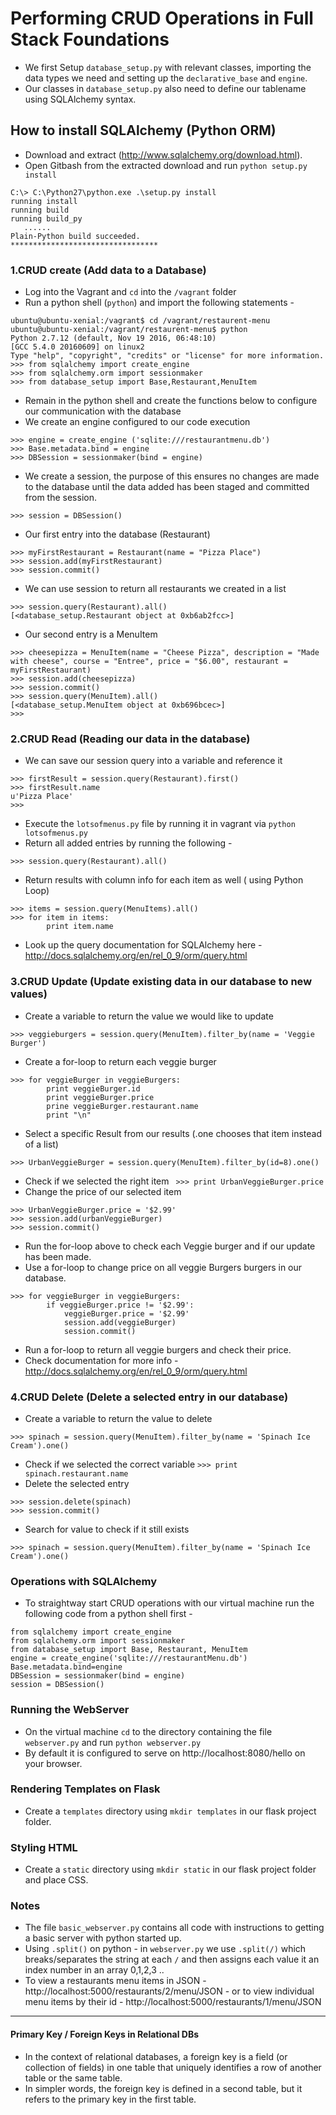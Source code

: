 # Performing CRUD Operations in Full Stack Foundations

* We first Setup `database_setup.py` with relevant classes, importing the data types we need and setting up the `declarative_base` and `engine`.
* Our classes in `database_setup.py` also need to define our tablename using SQLAlchemy syntax.

## How to install SQLAlchemy (Python ORM)
* Download and extract (http://www.sqlalchemy.org/download.html).
* Open Gitbash from the extracted download and run `python setup.py install`

```
C:\> C:\Python27\python.exe .\setup.py install
running install
running build
running build_py
   ......
Plain-Python build succeeded.
*********************************

```

### 1.CRUD create (Add data to a Database)
* Log into the Vagrant and `cd` into the `/vagrant` folder
* Run a python shell (`python`) and import the following statements -

```
ubuntu@ubuntu-xenial:/vagrant$ cd /vagrant/restaurent-menu
ubuntu@ubuntu-xenial:/vagrant/restaurent-menu$ python
Python 2.7.12 (default, Nov 19 2016, 06:48:10)
[GCC 5.4.0 20160609] on linux2
Type "help", "copyright", "credits" or "license" for more information.
>>> from sqlalchemy import create_engine
>>> from sqlalchemy.orm import sessionmaker
>>> from database_setup import Base,Restaurant,MenuItem
```

* Remain in the python shell and create the functions below to configure our communication with the database
* We create an engine configured to our code execution
```
>>> engine = create_engine ('sqlite:///restaurantmenu.db')
>>> Base.metadata.bind = engine
>>> DBSession = sessionmaker(bind = engine)
```
* We create a session, the purpose of this ensures no changes are made to the database until the data added has been staged and committed from the session.
```
>>> session = DBSession()
```
* Our first entry into the database (Restaurant)
```
>>> myFirstRestaurant = Restaurant(name = "Pizza Place")
>>> session.add(myFirstRestaurant)
>>> session.commit()
```
* We can use session to return all restaurants we created in a list
```
>>> session.query(Restaurant).all()
[<database_setup.Restaurant object at 0xb6ab2fcc>]
```
* Our second entry is a MenuItem
```
>>> cheesepizza = MenuItem(name = "Cheese Pizza", description = "Made with cheese", course = "Entree", price = "$6.00", restaurant = myFirstRestaurant)
>>> session.add(cheesepizza)
>>> session.commit()
>>> session.query(MenuItem).all()
[<database_setup.MenuItem object at 0xb696bcec>]
>>>
```

### 2.CRUD Read (Reading our data in the database)
* We can save our session query into a variable and reference it
```
>>> firstResult = session.query(Restaurant).first()
>>> firstResult.name
u'Pizza Place'
>>>
```
* Execute the `lotsofmenus.py` file by running it in vagrant via `python lotsofmenus.py`
* Return all added entries by running the following -
```
>>> session.query(Restaurant).all()
```
* Return results with column info for each item as well ( using Python Loop)
```
>>> items = session.query(MenuItems).all()
>>> for item in items:
        print item.name

```
* Look up the query documentation for SQLAlchemy here - http://docs.sqlalchemy.org/en/rel_0_9/orm/query.html

### 3.CRUD Update (Update existing data in our database to new values)
* Create a variable to return the value we would like to update
```
>>> veggieburgers = session.query(MenuItem).filter_by(name = 'Veggie Burger')
```
* Create a for-loop to return each veggie burger
```
>>> for veggieBurger in veggieBurgers:
        print veggieBurger.id
        print veggieBurger.price
        prine veggieBurger.restaurant.name
        print "\n"
```
* Select a specific Result from our results (.one chooses that item instead of a list)
```
>>> UrbanVeggieBurger = session.query(MenuItem).filter_by(id=8).one()
```
* Check if we selected the right item
` >>> print UrbanVeggieBurger.price`
* Change the price of our selected item
```
>>> UrbanVeggieBurger.price = '$2.99'
>>> session.add(urbanVeggieBurger)
>>> session.commit()
```
* Run the for-loop above to check each Veggie burger and if our update has been made.
* Use a for-loop to change price on all veggie Burgers burgers in our database.
```
>>> for veggieBurger in veggieBurgers:
        if veggieBurger.price != '$2.99':
            veggieBurger.price = '$2.99'
            session.add(veggieBurger)
            session.commit()
```
* Run a for-loop to return all veggie burgers and check their price.
* Check documentation for more info - http://docs.sqlalchemy.org/en/rel_0_9/orm/query.html

### 4.CRUD Delete (Delete a selected entry in our database)
* Create a variable to return the value to delete
```
>>> spinach = session.query(MenuItem).filter_by(name = 'Spinach Ice Cream').one()
```
* Check if we selected the correct variable
`>>> print spinach.restaurant.name`
* Delete the selected entry
```
>>> session.delete(spinach)
>>> session.commit()
```
* Search for value to check if it still exists
```
>>> spinach = session.query(MenuItem).filter_by(name = 'Spinach Ice Cream').one()
```

### Operations with SQLAlchemy
* To straightway start CRUD operations with our virtual machine run the following code from a python shell first -
```
from sqlalchemy import create_engine
from sqlalchemy.orm import sessionmaker
from database_setup import Base, Restaurant, MenuItem
engine = create_engine('sqlite:///restaurantMenu.db')
Base.metadata.bind=engine
DBSession = sessionmaker(bind = engine)
session = DBSession()
```

### Running the WebServer
* On the virtual machine `cd` to the directory containing the file `webserver.py` and run `python webserver.py`
* By default it is configured to serve on http://localhost:8080/hello on your browser.

### Rendering Templates on Flask
* Create a `templates` directory using `mkdir templates` in our flask project folder.

### Styling HTML
* Create a `static` directory using `mkdir static` in our flask project folder and place CSS.


### Notes
* The file `basic_webserver.py` contains all code with instructions to getting a basic server with python started up.
* Using `.split()` on python - in `webserver.py` we use `.split(/)` which breaks/separates the string at each `/` and then assigns each value it an index number in an array 0,1,2,3 ..
* To view a restaurants menu items in JSON - http://localhost:5000/restaurants/2/menu/JSON - or to view individual menu items by their id - http://localhost:5000/restaurants/1/menu/JSON


----

#### Primary Key / Foreign Keys in Relational DBs
* In the context of relational databases, a foreign key is a field (or collection of fields) in one table that uniquely identifies a row of another table or the same table.
* In simpler words, the foreign key is defined in a second table, but it refers to the primary key in the first table.